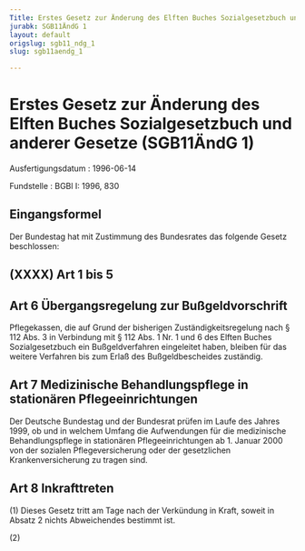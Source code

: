 ```yaml
---
Title: Erstes Gesetz zur Änderung des Elften Buches Sozialgesetzbuch und anderer Gesetze
jurabk: SGB11ÄndG 1
layout: default
origslug: sgb11_ndg_1
slug: sgb11aendg_1

---
```


# Erstes Gesetz zur Änderung des Elften Buches Sozialgesetzbuch und anderer Gesetze (SGB11ÄndG 1)

Ausfertigungsdatum
:   1996-06-14

Fundstelle
:   BGBl I: 1996, 830

## Eingangsformel

Der Bundestag hat mit Zustimmung des Bundesrates das folgende Gesetz
beschlossen:

## (XXXX) Art 1 bis 5

## Art 6 Übergangsregelung zur Bußgeldvorschrift

Pflegekassen, die auf Grund der bisherigen Zuständigkeitsregelung nach
§ 112 Abs. 3 in Verbindung mit § 112 Abs. 1 Nr. 1 und 6 des Elften
Buches Sozialgesetzbuch ein Bußgeldverfahren eingeleitet haben,
bleiben für das weitere Verfahren bis zum Erlaß des Bußgeldbescheides
zuständig.

## Art 7 Medizinische Behandlungspflege in stationären Pflegeeinrichtungen

Der Deutsche Bundestag und der Bundesrat prüfen im Laufe des Jahres
1999, ob und in welchem Umfang die Aufwendungen für die medizinische
Behandlungspflege in stationären Pflegeeinrichtungen ab 1. Januar 2000
von der sozialen Pflegeversicherung oder der gesetzlichen
Krankenversicherung zu tragen sind.

## Art 8 Inkrafttreten

(1) Dieses Gesetz tritt am Tage nach der Verkündung in Kraft, soweit
in Absatz 2 nichts Abweichendes bestimmt ist.

(2)

